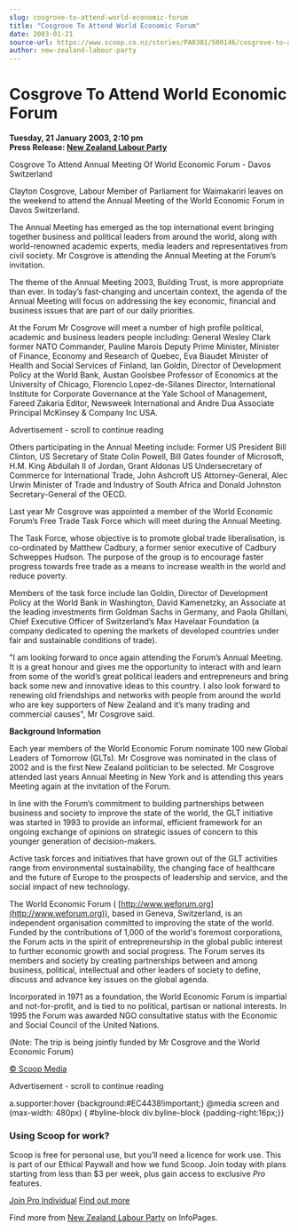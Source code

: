 ```yaml
---
slug: cosgrove-to-attend-world-economic-forum
title: "Cosgrove To Attend World Economic Forum"
date: 2003-01-21
source-url: https://www.scoop.co.nz/stories/PA0301/S00146/cosgrove-to-attend-world-economic-forum.htm
author: new-zealand-labour-party
---
```

Cosgrove To Attend World Economic Forum
=======================================

**Tuesday, 21 January 2003, 2:10 pm**  
**Press Release: [New Zealand Labour Party](https://info.scoop.co.nz/New_Zealand_Labour_Party)**

  
Cosgrove To Attend Annual Meeting Of World Economic Forum - Davos Switzerland

Clayton Cosgrove, Labour Member of Parliament for Waimakariri leaves on the weekend to attend the Annual Meeting of the World Economic Forum in Davos Switzerland.

The Annual Meeting has emerged as the top international event bringing together business and political leaders from around the world, along with world-renowned academic experts, media leaders and representatives from civil society. Mr Cosgrove is attending the Annual Meeting at the Forum’s invitation.

The theme of the Annual Meeting 2003, Building Trust, is more appropriate than ever. In today’s fast-changing and uncertain context, the agenda of the Annual Meeting will focus on addressing the key economic, financial and business issues that are part of our daily priorities.

At the Forum Mr Cosgrove will meet a number of high profile political, academic and business leaders people including: General Wesley Clark former NATO Commander, Pauline Marois Deputy Prime Minister, Minister of Finance, Economy and Research of Quebec, Eva Biaudet Minister of Health and Social Services of Finland, Ian Goldin, Director of Development Policy at the World Bank, Austan Goolsbee Professor of Economics at the University of Chicago, Florencio Lopez-de-Silanes Director, International Institute for Corporate Governance at the Yale School of Management, Fareed Zakaria Editor, Newsweek International and Andre Dua Associate Principal McKinsey & Company Inc USA.

Advertisement - scroll to continue reading





Others participating in the Annual Meeting include: Former US President Bill Clinton, US Secretary of State Colin Powell, Bill Gates founder of Microsoft, H.M. King Abdullah II of Jordan, Grant Aldonas US Undersecretary of Commerce for International Trade, John Ashcroft US Attorney-General, Alec Urwin Minister of Trade and Industry of South Africa and Donald Johnston Secretary-General of the OECD.

Last year Mr Cosgrove was appointed a member of the World Economic Forum’s Free Trade Task Force which will meet during the Annual Meeting.

The Task Force, whose objective is to promote global trade liberalisation, is co-ordinated by Matthew Cadbury, a former senior executive of Cadbury Schweppes Hudson. The purpose of the group is to encourage faster progress towards free trade as a means to increase wealth in the world and reduce poverty.

Members of the task force include Ian Goldin, Director of Development Policy at the World Bank in Washington, David Kamenetzky, an Associate at the leading investments firm Goldman Sachs in Germany, and Paola Ghillani, Chief Executive Officer of Switzerland’s Max Havelaar Foundation (a company dedicated to opening the markets of developed countries under fair and sustainable conditions of trade).

"I am looking forward to once again attending the Forum’s Annual Meeting. It is a great honour and gives me the opportunity to interact with and learn from some of the world’s great political leaders and entrepreneurs and bring back some new and innovative ideas to this country. I also look forward to renewing old friendships and networks with people from around the world who are key supporters of New Zealand and it’s many trading and commercial causes", Mr Cosgrove said.

**Background Information**

Each year members of the World Economic Forum nominate 100 new Global Leaders of Tomorrow (GLTs). Mr Cosgrove was nominated in the class of 2002 and is the first New Zealand politician to be selected. Mr Cosgrove attended last years Annual Meeting in New York and is attending this years Meeting again at the invitation of the Forum.

In line with the Forum’s commitment to building partnerships between business and society to improve the state of the world, the GLT initiative was started in 1993 to provide an informal, efficient framework for an ongoing exchange of opinions on strategic issues of concern to this younger generation of decision-makers.

Active task forces and initiatives that have grown out of the GLT activities range from environmental sustainability, the changing face of healthcare and the future of Europe to the prospects of leadership and service, and the social impact of new technology.

The World Economic Forum ( [http://www.weforum.org](http://www.weforum.org)), based in Geneva, Switzerland, is an independent organisation committed to improving the state of the world. Funded by the contributions of 1,000 of the world's foremost corporations, the Forum acts in the spirit of entrepreneurship in the global public interest to further economic growth and social progress. The Forum serves its members and society by creating partnerships between and among business, political, intellectual and other leaders of society to define, discuss and advance key issues on the global agenda.

Incorporated in 1971 as a foundation, the World Economic Forum is impartial and not-for-profit, and is tied to no political, partisan or national interests. In 1995 the Forum was awarded NGO consultative status with the Economic and Social Council of the United Nations.

(Note: The trip is being jointly funded by Mr Cosgrove and the World Economic Forum)

  

[© Scoop Media](http://www.scoop.co.nz/about/terms.html)  

Advertisement - scroll to continue reading



a.supporter:hover {background:#EC4438!important;} @media screen and (max-width: 480px) { #byline-block div.byline-block {padding-right:16px;}}

### Using Scoop for work?

Scoop is free for personal use, but you’ll need a licence for work use. This is part of our Ethical Paywall and how we fund Scoop. Join today with plans starting from less than $3 per week, plus gain access to exclusive _Pro_ features.  
  
[Join Pro Individual](https://pro.scoop.co.nz/Individual/?from=ProIn24) [Find out more](https://pro.scoop.co.nz/using-scoop-for-work/?from=ProIn24)

Find more from [New Zealand Labour Party](https://info.scoop.co.nz/New_Zealand_Labour_Party) on InfoPages.